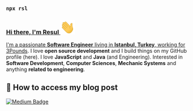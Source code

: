 
### `npx rsl` <a href="https://www.resulozel.com.tr/">
  
### Hi there, I'm Resul <img src="https://raw.githubusercontent.com/ABSphreak/ABSphreak/master/gifs/Hi.gif" width="40px" />

I'm a passionate **Software Engineer** living in **Istanbul, Turkey**, working for [3Pounds](http://www.3pounds.io).
I love **open source development** and I build things on my GitHub profile (here).
I love **JavaScript** and **Java** (and Engineering).
Interested in **Software Development**, **Computer Sciences**, **Mechanic Systems** and anything **related to engineering**. 
<br/>


## 📝 How to access my blog post

[![Medium Badge](https://img.shields.io/badge/ResulOzel-Medium-blue?style=for-the-badge&logo=medium)](https://medium.com/@rslozl)

